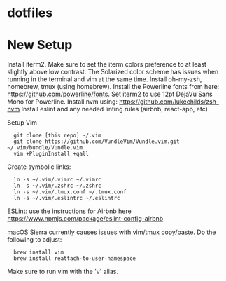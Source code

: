 dotfiles
========

New Setup
========
Install iterm2. Make sure to set the iterm colors preference to at least slightly above low contrast. The Solarized color scheme has issues when running in the terminal and vim at the same time.
Install oh-my-zsh, homebrew, tmux (using homebrew).
Install the Powerline fonts from here: https://github.com/powerline/fonts. Set iterm2 to use 12pt DejaVu Sans Mono for Powerline.
Install nvm using: https://github.com/lukechilds/zsh-nvm
Install eslint and any needed linting rules (airbnb, react-app, etc)

Setup Vim
```
  git clone [this repo] ~/.vim
  git clone https://github.com/VundleVim/Vundle.vim.git ~/.vim/bundle/Vundle.vim
  vim +PluginInstall +qall
```

Create symbolic links:
```
  ln -s ~/.vim/.vimrc ~/.vimrc
  ln -s ~/.vim/.zshrc ~/.zshrc
  ln -s ~/.vim/.tmux.conf ~/.tmux.conf
  ln -s ~/.vim/.eslintrc ~/.eslintrc
```

ESLint: use the instructions for Airbnb here https://www.npmjs.com/package/eslint-config-airbnb

macOS Sierra currently causes issues with vim/tmux copy/paste. Do the following to adjust:
```
  brew install vim
  brew install reattach-to-user-namespace
```

Make sure to run vim with the 'v' alias.
